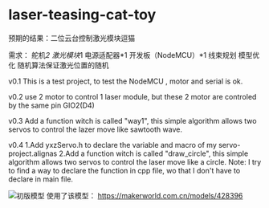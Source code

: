 # laser-teasing-cat-toy

预期的结果：二位云台控制激光模块逗猫

需求： 舵机*2 激光模块*1 电源适配器*1 开发板（NodeMCU）*1 线束规划 模型优化 随机算法保证激光位置的随机

v0.1 This is a test project, to test the NodeMCU , motor and serial is ok.

v0.2 use 2 motor to control 1 laser module, but these 2 motor are controled by the same pin GIO2(D4)

v0.3 Add a function witch is called "way1", this simple algorithm allows two servos to control the lazer move like sawtooth wave. 

v0.4 1.Add yxzServo.h to declare the variable and macro of my servo-project.alignas
                2.Add a function witch is called "draw_circle", this simple algorithm allows two servos to control the laser move like a circle.
                Note: I try to find a way to declare the function in cpp file, wo that I don't have to declare in main file.

![初版模型](image.png)
使用了该模型：
https://makerworld.com.cn/models/428396